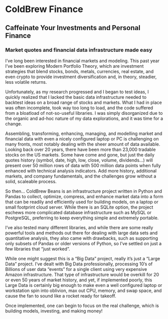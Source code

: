 # ColdBrew Finance
## Caffeinate Your Investments and Personal Finance
### Market quotes and financial data infrastructure made easy

I’ve long been interested in financial markets and modeling. This past year I’ve been exploring Modern Portfolio Theory, which are investment strategies that blend stocks, bonds, metals, currencies, real estate, and even crypto to provide investment diversification and, in theory, steadier, less volatile returns. 

Unfortunately, as my research progressed and I began to test ideas, I quickly realized that I lacked the basic data infrastructure needed to backtest ideas on a broad range of stocks and markets. What I had in place was often incomplete, took way too long to load, and the code suffered from a bloatload of not-so-useful libraries. I was simply disorganized due to the organic and ad-hoc nature of my data explorations, and it was time for a change.

Assembling, transforming, enhancing, managing, and modelling market and financial data with even a nicely configured laptop or PC is challenging on many fronts, most notably dealing with the sheer amount of data available. Looking back over 20 years, there have been more than 23,000 tradable stocks on the US markets. Some have come and gone, but just the daily quotes history (symbol, date, high, low, close, volume, dividends…) will present over 50 million rows of data with 500 million data points when fully enhanced with technical analysis indicators. Add more history, additional markets, and company fundamentals, and the challenges grow without a solid, scaleable process.

So then… ColdBrew Beans is an infrastructure project written in Python and Pandas to collect, optimize, compress, and enhance market data into a form that can be readily and efficiently used for building models, on a laptop or small footprint cloud server. While there is an SQLite option, the project eschews more complicated database infrastructure such as MySQL or PostgreSQL, preferring to keep everything simple and extremely portable.

I’ve also tested many different libraries, and while there are some really powerful tools and methods out there for dealing with large data sets and quantitative analysis, they also came with drawbacks, such as supporting only subsets of Pandas or older versions of Python, so I’ve settled on just a few libraries that “just worked”.

While one might suggest this is a “Big Data” project, really it’s just a “Large Data” project. I’ve dealt with Big Data professionally, processing 10’s of Billions of user data “events” for a single client using very expensive Amazon infrastructure. That type of infrastructure would be overkill for 20 or even 50 years of market history, and yet, if implemented poorly, this Large Data is certainly big enough to make even a well configured laptop or workstation spin into oblivion, max out CPU, memory, and swap space, and cause the fan to sound like a rocket ready for takeoff.

Once implemented, one can begin to focus on the real challenge, which is building models, investing, and making money!
